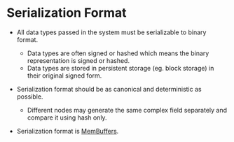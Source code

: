 # Serialization Format

* All data types passed in the system must be serializable to binary format.
  * Data types are often signed or hashed which means the binary representation is signed or hashed. 
  * Data types are stored in persistent storage (eg. block storage) in their original signed form.

* Serialization format should be as canonical and deterministic as possible.
  * Different nodes may generate the same complex field separately and compare it using hash only.
  
* Serialization format is [MemBuffers](https://github.com/orbs-network/membuffers).